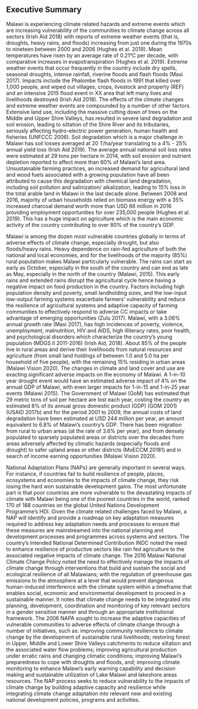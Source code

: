 ## Executive Summary

Malawi is experiencing climate related hazards and extreme events which are increasing vulnerability of the communities to climate change across all sectors 
(Irish Aid 2018) with reports of extreme weather events (that is, droughts, heavy rains, and floods) increasing from just one during the 1970s to nineteen 
between 2000 and 2006 (Hughes et al. 2019). Mean temperatures have risen by an average rate of 0.21°C per decade, with comparative increases in 
evapotranspiration (Hughes et al. 2019). Extreme weather events that occur frequently in the country include dry spells, seasonal droughts, intense rainfall, 
riverine floods and flash floods (Masi 2017). Impacts include the Phalombe flash floods in 1991 that killed over 1,000 people, and wiped out villages, crops, 
livestock and property (REF) and an intensive 2015 flood event in XX area that left many lives and livelihoods destroyed (Irish Aid 2018). The effects of the 
climate changes and extreme weather events are compounded by a number of other factors. Extensive land use, including the massive cutting down of trees on the 
Middle and Upper Shire Valleys, has resulted in severe land degradation and soil erosion, leading to siltation of the Shire River and its tributaries, seriously 
affecting hydro-electric power generation, human health and fisheries (UNFCCC 2006). Soil degradation which is a major challenge in Malawi has soil losses 
averaged at 20 T/ha/year translating to a 4% - 25% annual yield loss (Irish Aid 2019). The average annual national soil loss rates were estimated at 29 tons per 
hectare in 2014, with soil erosion and nutrient depletion reported to affect more than 60% of Malawi’s land area. Unsustainable farming practices, an increased 
demand for agricultural land and wood fuels associated with a growing population have all been attributed to cause this degradation with chemical land 
degradation, including soil pollution and salinization/ alkalization, leading to 15% loss in the total arable land in Malawi in the last decade alone. Between 
2008 and 2016, majority of urban households relied on biomass energy with a 35% increased charcoal demand worth more than USD 66 million in 2016 providing 
employment opportunities for over 235,000 people (Hughes et al. 2019). This has a huge impact on agriculture which is the main economic activity of the country 
contributing to over 80% of the country’s GDP.

Malawi is among the dozen most vulnerable countries globally in terms of adverse effects of climate change, especially drought, but also floods/heavy rains. 
Heavy dependence on rain-fed agriculture of both the national and local economies, and for the livelihoods of the majority (85%) rural population makes Malawi 
particularly vulnerable. The rains can start as early as October, especially in the south of the country and can end as late as May, especially in the north of 
the country (Malawi, 2015). This early rains and extended rains disrupt the agricultural cycle hence having a negative impact on food production in the country. 
Factors including high population density and poverty, small landholding sizes, and the low-input low-output farming systems exacerbate farmers’ vulnerability 
and reduce the resilience of agricultural systems and adaptive capacity of farming communities to effectively respond to adverse CC impacts or take advantage of 
emerging opportunities (Zulu 2017). Malawi, with a 3.06% annual growth rate (Masi 2017), has high incidences of poverty, violence, unemployment, malnutrition, 
HIV and AIDS, high illiteracy rates, poor health, and psychological disorders which characterize the country’s young population (MDGS II 2011-2016) (Irish Aid, 
2018). About 85% of the people live in rural areas and derive their livelihoods from natural resources and agriculture (from small land holdings of between 1.0 
and 5.0 ha per household of five people), with the remaining 15% residing in urban areas (Malawi Vision 2020). The changes in climate and land cover and use are 
exacting significant adverse impacts on the economy of Malawi. A 1-in-10 year drought event would have an estimated adverse impact of 4% on the annual GDP of 
Malawi, with even larger impacts for 1-in-15 and 1-in-25 year events (Malawi 2015). The Government of Malawi (GoM) has estimated that 29 metric tons of soil per 
hectare are lost each year, costing the country an estimated 8% of its annual gross domestic product (GDP) (GOM 2001) (USAID 2017b) and for the period 2001 to 
2009, the annual costs of land degradation have been estimated at USD 244 million per year, an amount equivalent to 6.8% of Malawi’s country’s GDP. There has 
been migration from rural to urban areas (at the rate of 3.6% per year), and from densely populated to sparsely populated areas or districts over the decades 
from areas adversely affected by climatic hazards (especially floods and drought) to safer upland areas or other districts (MoECCM 20181) and in search of income 
earning opportunities (Malawi 
Vision 2020).

National Adaptation Plans (NAPs) are generally important in several ways. For instance, if countries fail to build resilience of people, places, ecosystems and 
economies to the impacts of climate change, they risk losing the hard won sustainable development gains. The most unfortunate part is that poor countries are 
more vulnerable to the devastating impacts of climate with Malawi being one of the poorest countries in the world, ranked 170 of 188 countries on the global 
United Nations Development Programme’s HDI. Given the climate related challenges faced by Malawi, a NAP will identify and provide a roadmap on key adaptation 
measures required to address key adaptation needs and processes to ensure that these measures are mainstreamed into the national planning and development 
processes and programmes across systems and sectors. The country’s Intended National Determined Contribution INDC noted the need to enhance resilience of 
productive sectors like rain fed agriculture to the associated negative impacts of climate change. The 2016 Malawi National Climate Change Policy noted the need 
to effectively manage the impacts of climate change through interventions that build and sustain the social and ecological resilience of all Malawians; with the 
regulation of greenhouse gas emissions to the atmosphere at a level that would prevent dangerous human-induced interference with the climate system within a 
timeframe that enables social, economic and environmental development to proceed in a sustainable manner. It notes that climate change needs to be integrated 
into planning, development, coordination and monitoring of key relevant sectors in a gender sensitive manner and through an appropriate institutional framework. 
The 2006 NAPA sought to increase the adaptive capacities of vulnerable communities to adverse effects of climate change through a number of initiatives, such as: 
improving community resilience to climate change by the development of sustainable rural livelihoods; restoring forest in Upper, Middle and Lower Shire Valleys 
catchments to reduce siltation and the associated water flow problems; improving agricultural production under erratic rains and changing climatic conditions; 
improving Malawi’s preparedness to cope with droughts and floods, and; improving climate monitoring to enhance Malawi’s early warning capability and decision 
making and sustainable utilization of Lake Malawi and lakeshore areas resources. The NAP process seeks to reduce vulnerability to the impacts of climate change 
by building adaptive capacity and resilience while integrating climate change adaptation into relevant new and existing national development policies, programs 
and activities.
